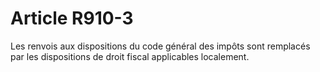 # Article R910-3

Les renvois aux dispositions du code général des impôts sont remplacés par les dispositions de droit fiscal applicables localement.
